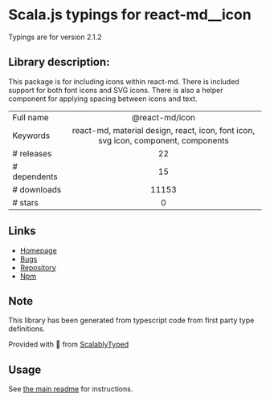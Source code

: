 
# Scala.js typings for react-md__icon

Typings are for version 2.1.2

## Library description:
This package is for including icons within react-md. There is included support for both font icons and SVG icons.  There is also a helper component for applying spacing between icons and text.

|                    |                 |
| ------------------ | :-------------: |
| Full name          | @react-md/icon |
| Keywords           | react-md, material design, react, icon, font icon, svg icon, component, components |
| # releases         | 22 |
| # dependents       | 15 |
| # downloads        | 11153 |
| # stars            | 0 |

## Links
- [Homepage](https://react-md.dev/packages/icon/demos)
- [Bugs](https://github.com/mlaursen/react-md/issues)
- [Repository](https://github.com/mlaursen/react-md)
- [Npm](https://www.npmjs.com/package/%40react-md%2Ficon)
    


## Note
This library has been generated from typescript code from first party type definitions.

Provided with :purple_heart: from [ScalablyTyped](https://github.com/oyvindberg/ScalablyTyped)

## Usage
See [the main readme](../../readme.md) for instructions.



